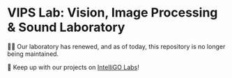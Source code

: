 # VIPS Lab: Vision, Image Processing & Sound Laboratory #

👷‍♂️ Our laboratory has renewed, and as of today, this repository is no longer being maintained.

🚀 Keep up with our projects on [IntelliGO Labs](https://github.com/intelligolabs)!
